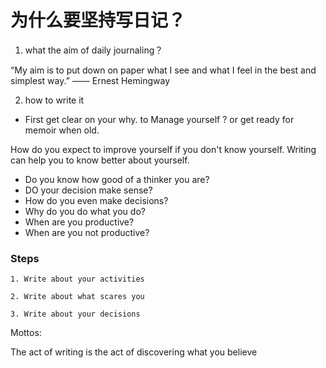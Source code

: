 # 为什么要坚持写日记？

1. what the aim of daily journaling？

“My aim is to put down on paper what I see and what I feel in the best and simplest way.” —— Ernest Hemingway

2. how to write it

  * First get clear on your why. to Manage yourself ? or get ready for memoir when old. 

  How do you expect to improve yourself if you don't know yourself. Writing can help you to know better about yourself.

   * Do you know how good of a thinker you are?
   * DO your decision make sense?
   * How do you even make decisions?
   * Why do you do what you do?
   * When are you productive?
   * When are you not productive?


  ### Steps 

    1. Write about your activities

    2. Write about what scares you

    3. Write about your decisions


Mottos:

The act of writing is the act of discovering what you believe
